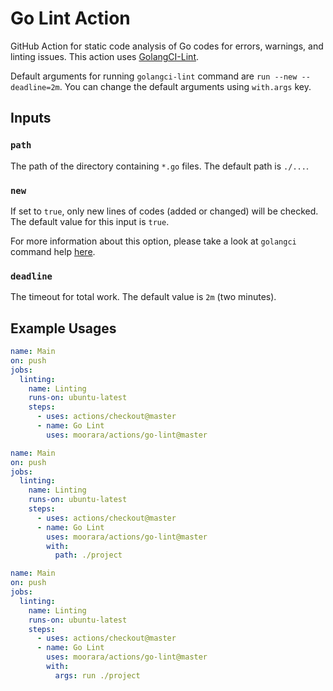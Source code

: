 # Go Lint Action

GitHub Action for static code analysis of Go codes for errors, warnings, and linting issues.
This action uses [GolangCI-Lint](https://github.com/golangci/golangci-lint).

Default arguments for running `golangci-lint` command are `run --new --deadline=2m`.
You can change the default arguments using `with.args` key.

## Inputs

### `path`

The path of the directory containing `*.go` files.
The default path is `./...`.

### `new`

If set to `true`, only new lines of codes (added or changed) will be checked.
The default value for this input is `true`.

For more information about this option,
please take a look at `golangci` command help [here](https://github.com/golangci/golangci-lint#command-line-options).

### `deadline`

The timeout for total work. The default value is `2m` (two minutes).

## Example Usages

```yaml
name: Main
on: push
jobs:
  linting:
    name: Linting
    runs-on: ubuntu-latest
    steps:
      - uses: actions/checkout@master
      - name: Go Lint
        uses: moorara/actions/go-lint@master
```

```yaml
name: Main
on: push
jobs:
  linting:
    name: Linting
    runs-on: ubuntu-latest
    steps:
      - uses: actions/checkout@master
      - name: Go Lint
        uses: moorara/actions/go-lint@master
        with:
          path: ./project
```

```yaml
name: Main
on: push
jobs:
  linting:
    name: Linting
    runs-on: ubuntu-latest
    steps:
      - uses: actions/checkout@master
      - name: Go Lint
        uses: moorara/actions/go-lint@master
        with:
          args: run ./project
```
